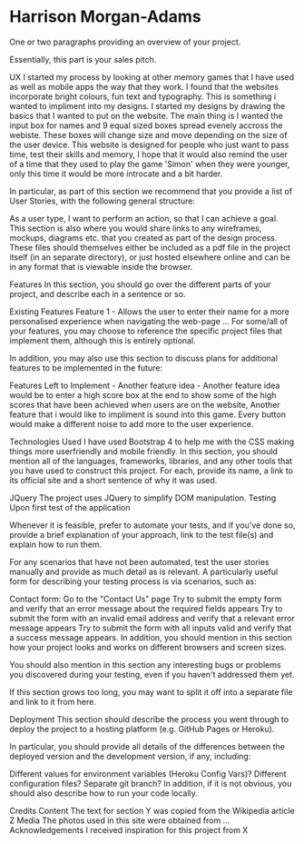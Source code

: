 <h1>Harrison Morgan-Adams</h1>
One or two paragraphs providing an overview of your project.

Essentially, this part is your sales pitch.

UX
I started my process by looking at other memory games that I have used as well as mobile apps the way that they work. 
I found that the websites incorporate bright colours, fun text and typography. This is something i wanted to impliment into my designs. 
I started my designs by drawing the basics that I wanted to put on the website. The main thing is I wanted the input box for names and 9 equal sized boxes spread evenely accross the webiste. These boxes will change size and move depending on the size of the user device. 
This website is designed for people who just want to pass time, test their skills and memory, I hope that it would also remind the user of a time that they used to play the game 'Simon' when they were younger, only this time it would be more introcate and a bit harder. 

In particular, as part of this section we recommend that you provide a list of User Stories, with the following general structure:

As a user type, I want to perform an action, so that I can achieve a goal.
This section is also where you would share links to any wireframes, mockups, diagrams etc. that you created as part of the design process. These files should themselves either be included as a pdf file in the project itself (in an separate directory), or just hosted elsewhere online and can be in any format that is viewable inside the browser.

Features
In this section, you should go over the different parts of your project, and describe each in a sentence or so.

Existing Features
Feature 1 - Allows the user to enter their name for a more personalised experience when navigating the web-page
...
For some/all of your features, you may choose to reference the specific project files that implement them, although this is entirely optional.

In addition, you may also use this section to discuss plans for additional features to be implemented in the future:

Features Left to Implement -
Another feature idea - Another feature idea would be to enter a high score box at the end to show some of the high scores that have been achieved when users are on the website, 
Another feature that i would like to impliment is sound into this game. Every button would make a different noise to add more to the user experience. 

Technologies Used
I have used Bootstrap 4 to help me with the CSS making things more userfriendly and mobile friendly. 
In this section, you should mention all of the languages, frameworks, libraries, and any other tools that you have used to construct this project. For each, provide its name, a link to its official site and a short sentence of why it was used.

JQuery
The project uses JQuery to simplify DOM manipulation.
Testing
Upon first test of the application 

Whenever it is feasible, prefer to automate your tests, and if you've done so, provide a brief explanation of your approach, link to the test file(s) and explain how to run them.

For any scenarios that have not been automated, test the user stories manually and provide as much detail as is relevant. A particularly useful form for describing your testing process is via scenarios, such as:

Contact form:
Go to the "Contact Us" page
Try to submit the empty form and verify that an error message about the required fields appears
Try to submit the form with an invalid email address and verify that a relevant error message appears
Try to submit the form with all inputs valid and verify that a success message appears.
In addition, you should mention in this section how your project looks and works on different browsers and screen sizes.

You should also mention in this section any interesting bugs or problems you discovered during your testing, even if you haven't addressed them yet.

If this section grows too long, you may want to split it off into a separate file and link to it from here.

Deployment
This section should describe the process you went through to deploy the project to a hosting platform (e.g. GitHub Pages or Heroku).

In particular, you should provide all details of the differences between the deployed version and the development version, if any, including:

Different values for environment variables (Heroku Config Vars)?
Different configuration files?
Separate git branch?
In addition, if it is not obvious, you should also describe how to run your code locally.

Credits
Content
The text for section Y was copied from the Wikipedia article Z
Media
The photos used in this site were obtained from ...
Acknowledgements
I received inspiration for this project from X